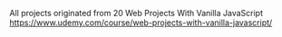 All projects originated from 20 Web Projects With Vanilla JavaScript  
https://www.udemy.com/course/web-projects-with-vanilla-javascript/
